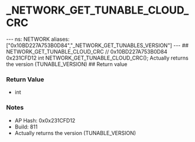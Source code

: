 # _NETWORK_GET_TUNABLE_CLOUD_CRC

--- ns: NETWORK aliases: ["0x10BD227A753B0D84","_NETWORK_GET_TUNABLES_VERSION"] --- ## NETWORK_GET_TUNABLE_CLOUD_CRC  // 0x10BD227A753B0D84 0x231CFD12 int NETWORK_GET_TUNABLE_CLOUD_CRC();  Actually returns the version (TUNABLE_VERSION)  ## Return value

### Return Value
* int

### Notes
* AP Hash: 0x0x231CFD12
* Build: 811
* Actually returns the version (TUNABLE_VERSION)

